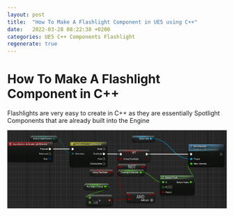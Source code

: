 ```yaml
---
layout: post
title:  "How To Make A Flashlight Component in UE5 using C++"
date:   2022-03-28 08:22:38 +0200
categories: UE5 C++ Components Flashlight
regenerate: true
---
```


# How To Make A Flashlight Component in C++

Flashlights are very easy to create in C++ as they are essentially Spotlight Components that are already built into the Engine

![](/_images/ActivateFlashlight.png)
